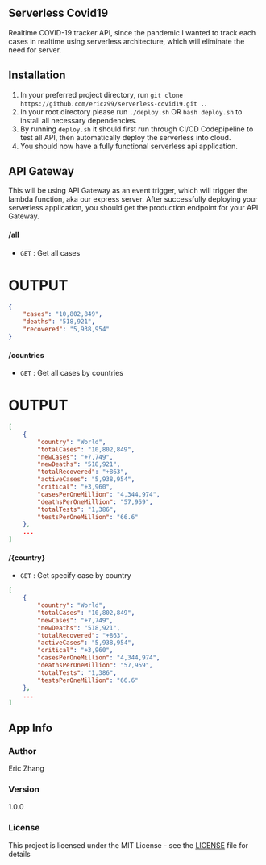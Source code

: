 ## Serverless Covid19

Realtime COVID-19 tracker API, since the pandemic I wanted to track each cases in realtime using serverless architecture, which will eliminate the need for server.

## Installation

1. In your preferred project directory, run `git clone https://github.com/ericz99/serverless-covid19.git .`.
2. In your root directory please run `./deploy.sh` OR `bash deploy.sh` to install all necessary dependencies.
3. By running `deploy.sh` it should first run through CI/CD Codepipeline to test all API, then automatically deploy the serverless into cloud.
4. You should now have a fully functional serverless api application.

## API Gateway

This will be using API Gateway as an event trigger, which will trigger the lambda function, aka our express server. After successfully deploying your serverless application, you should get the production endpoint for your API Gateway.

#### /all

- `GET` : Get all cases

# OUTPUT

```json
{
    "cases": "10,802,849",
    "deaths": "518,921",
    "recovered": "5,938,954"
}
```

#### /countries

- `GET` : Get all cases by countries

# OUTPUT

```json
[
    {
        "country": "World",
        "totalCases": "10,802,849",
        "newCases": "+7,749",
        "newDeaths": "518,921",
        "totalRecovered": "+863",
        "activeCases": "5,938,954",
        "critical": "+3,960",
        "casesPerOneMillion": "4,344,974",
        "deathsPerOneMillion": "57,959",
        "totalTests": "1,386",
        "testsPerOneMillion": "66.6"
    },
    ...
]
```

#### /{country}

- `GET` : Get specify case by country

```json
[
    {
        "country": "World",
        "totalCases": "10,802,849",
        "newCases": "+7,749",
        "newDeaths": "518,921",
        "totalRecovered": "+863",
        "activeCases": "5,938,954",
        "critical": "+3,960",
        "casesPerOneMillion": "4,344,974",
        "deathsPerOneMillion": "57,959",
        "totalTests": "1,386",
        "testsPerOneMillion": "66.6"
    },
    ...
]
```


## App Info

### Author

Eric Zhang

### Version

1.0.0

### License

This project is licensed under the MIT License - see the [LICENSE](LICENSE) file for details

